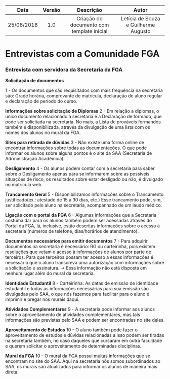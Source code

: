 | Data       | Versão | Descrição            | Autor             |
|:----------:|:------:|:--------------------:|:-----------------:|
| 25/08/2018 | 1.0 | Criação do documento com template inicial  | Letícia de Souza e Guilherme Augusto |

# Entrevistas com a Comunidade FGA 

### Entrevista com servidora da Secretaria da FGA

**Solicitação de documentos**

1 - Os documentos que são requisitados com mais frequência na secretaria são: Grade horária, comprovante de matrícula, declaração de aluno regular e declaração de período do curso.

**Informações sobre solicitação de Diplomas**
2 - Em relação a diplomas, o único documento relacionado à secretaria é a Declaração de formado, que pode ser solicitada na secretaria. No mais, a Lista de prováveis formandos também é disponibilizada, através da divulgação de uma lista com os nomes dos alunos no mural da FGA.

**Sites para retirada de dúvidas**
3 - Não existe uma forma online de encontrar informações sobre todas as documentações. O que pode informar os alunos sobre alguns pontos é o site da SAA (Secretaria de Adrministração Acadêmica). 

**Desligamento**
4 - Os alunos podem contar com a secretaria para saber sobre o Desligamento apenas para se informarem sobre as possíveis situações de risco, os resultados sobre estar desligado ou não, é divulgado no matrícula web.

**Trancamento Geral**
5 - Disponibilizamos informações sobre o Trancamento justificado(ex.: atestado de 15 a 30 dias, etc.) Esse trancamento pode, sim, ser solicitado pelo aluno na secretaria, acompanhado de um laudo médico.

**Ligação com o portal da FGA**
6 - Algumas informações que a Secretaria costuma dar para os alunos também podem ser acessadas através do Portal da FGA, lá, inclusive, estão descritas informações sobre o acesso à secretaria (números de telefone, dias/horários de atendimento).

**Documentos necessários para emitir documentos**
7 - Para adquirir documentos na secretaria é necessário: RG ou carteirinha, pois existem resoluções que vetam o acesso à informações de alunos por parte de terceiros. Para que terceiros possam ter acesso a essas informações é necessário que o aluno transcreva uma autorização com informações sobre a solicitação e assinatura. -> Essa informação não está disposta em nenhum lugar além do mural da secretaria.

**Identidade Estudantil**
8 - Carteirinha: As datas de emissão de identidade estudantil e todas as informações necessárias para sua emissão são divulgadas pelo SAA, o que nós fazemos para facilitar para o aluno é imprimir e pregar nos murais daqui.

**Atividades Complementares**
9 - A secretaria pode informar aos alunos sobre o aproveitamento de atividades complementares, mas tais informações são previstas pelo SAA e podem ser encontradas no site deles. 

**Aproveitamento de Estudos**
10 - O aluno também pode fazer o aproveitamento de estudos e dúvidas relacionadas a isso podem ser tiradas na secretaria também, no caso daqueles que cursaram em outra faculdade e querem solicitar o aproveitamento de determinadas disciplinas.

**Mural da FGA**
10 - O mural da FGA possui muitas informações que se encontram no site do SAA. Aqui na secretaria nós somos subordinados ao SAA, os murais são atualizados para informar os alunos de maneira mais direta.  


